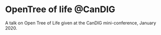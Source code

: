 # OpenTree of life @CanDIG

A talk on Open Tree of Life given at the CanDIG mini-conference, January 2020.
